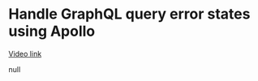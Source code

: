 # Handle GraphQL query error states using Apollo

[Video link](https://www.egghead.io/lessons/egghead-handle-graphql-query-error-states-using-apollo?pl=synchronize-client-and-server-state-in-react-using-apollo-client-a45b3b89)

null

